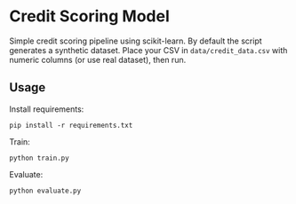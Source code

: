 # Credit Scoring Model

Simple credit scoring pipeline using scikit-learn. By default the script generates a synthetic dataset.
Place your CSV in `data/credit_data.csv` with numeric columns (or use real dataset), then run.

## Usage
Install requirements:
```
pip install -r requirements.txt
```
Train:
```
python train.py
```
Evaluate:
```
python evaluate.py
```